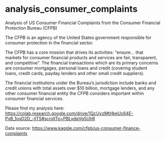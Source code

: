 # analysis_consumer_complaints
Analysis of US Consumer Financial Complaints from the Consumer Financial Protection Bureau (CFPB)

The CFPB is an agency of the United States government responsible for consumer protection in the financial sector.

The CFPB has a core mission that drives its activities: “ensure… that markets for consumer financial products and services are fair, transparent, and competitive”. The financial transactions which are its primary concerns are consumer mortgages, personal loans and credit (covering student loans, credit cards, payday lenders and other small credit suppliers).

The financial institutions under the Bureau’s jurisdiction include banks and credit unions with total assets over $10 billion, mortgage lenders, and any other consumer financial entity the CFPB considers important within consumer financial services.


Please find my analysis here: https://colab.research.google.com/drive/1QcUvzMtHkeUc64E-PxB_1osD2D_-iITS#scrollTo=PBLydqVg5UhR


Data source: https://www.kaggle.com/cfpb/us-consumer-finance-complaints
